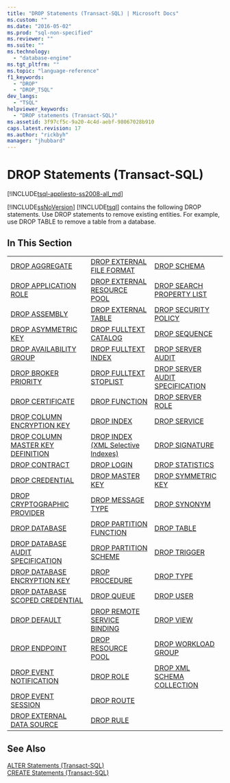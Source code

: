 ```yaml
---
title: "DROP Statements (Transact-SQL) | Microsoft Docs"
ms.custom: ""
ms.date: "2016-05-02"
ms.prod: "sql-non-specified"
ms.reviewer: ""
ms.suite: ""
ms.technology: 
  - "database-engine"
ms.tgt_pltfrm: ""
ms.topic: "language-reference"
f1_keywords: 
  - "DROP"
  - "DROP_TSQL"
dev_langs: 
  - "TSQL"
helpviewer_keywords: 
  - "DROP statements (Transact-SQL)"
ms.assetid: 3f97cf5c-9a20-4c4d-aebf-98067028b910
caps.latest.revision: 17
ms.author: "rickbyh"
manager: "jhubbard"
---
```

# DROP Statements (Transact-SQL)
[!INCLUDE[tsql-appliesto-ss2008-all_md](../../a9retired/includes/tsql-appliesto-ss2008-all-md.md)]

  [!INCLUDE[ssNoVersion](../../a9notintoc/includes/ssnoversion-md.md)] [!INCLUDE[tsql](../../a9notintoc/includes/tsql-md.md)] contains the following DROP statements. Use DROP statements to remove existing entities. For example, use DROP TABLE to remove a table from a database.  
  
## In This Section  
  
||||  
|-|-|-|  
|[DROP AGGREGATE](../../t-sql/statements/drop-aggregate-transact-sql.md)|[DROP EXTERNAL FILE FORMAT](../../t-sql/statements/drop-external-file-format-transact-sql.md)|[DROP SCHEMA](../../t-sql/statements/drop-schema-transact-sql.md)|  
|[DROP APPLICATION ROLE](../../t-sql/statements/drop-application-role-transact-sql.md)|[DROP EXTERNAL RESOURCE POOL](../../t-sql/statements/drop-external-resource-pool-transact-sql.md)|[DROP SEARCH PROPERTY LIST](../../t-sql/statements/drop-search-property-list-transact-sql.md)|  
|[DROP ASSEMBLY](../../t-sql/statements/drop-assembly-transact-sql.md)|[DROP EXTERNAL TABLE](../../t-sql/statements/drop-external-table-transact-sql.md)|[DROP SECURITY POLICY](../../t-sql/statements/drop-security-policy-transact-sql.md)|  
|[DROP ASYMMETRIC KEY](../../t-sql/statements/drop-asymmetric-key-transact-sql.md)|[DROP FULLTEXT CATALOG](../../t-sql/statements/drop-fulltext-catalog-transact-sql.md)|[DROP SEQUENCE](../../t-sql/statements/drop-sequence-transact-sql.md)|  
|[DROP AVAILABILITY GROUP](../../t-sql/statements/drop-availability-group-transact-sql.md)|[DROP FULLTEXT INDEX](../../t-sql/statements/drop-fulltext-index-transact-sql.md)|[DROP SERVER AUDIT](../../t-sql/statements/drop-server-audit-transact-sql.md)|  
|[DROP BROKER PRIORITY](../../t-sql/statements/drop-broker-priority-transact-sql.md)|[DROP FULLTEXT STOPLIST](../../t-sql/statements/drop-fulltext-stoplist-transact-sql.md)|[DROP SERVER AUDIT SPECIFICATION](../../t-sql/statements/drop-server-audit-specification-transact-sql.md)|  
|[DROP CERTIFICATE](../../t-sql/statements/drop-certificate-transact-sql.md)|[DROP FUNCTION](../../t-sql/statements/drop-function-transact-sql.md)|[DROP SERVER ROLE](../../t-sql/statements/drop-server-role-transact-sql.md)|  
|[DROP COLUMN ENCRYPTION KEY](../../t-sql/statements/drop-column-encryption-key-transact-sql.md)|[DROP INDEX](../../t-sql/statements/drop-index-transact-sql.md)|[DROP SERVICE](../../t-sql/statements/drop-service-transact-sql.md)|  
|[DROP COLUMN MASTER KEY DEFINITION](../../t-sql/statements/drop-column-master-key-transact-sql.md)|[DROP INDEX (XML Selective Indexes)](../../t-sql/statements/drop-index-selective-xml-indexes.md)|[DROP SIGNATURE](../../t-sql/statements/drop-signature-transact-sql.md)|  
|[DROP CONTRACT](../../t-sql/statements/drop-contract-transact-sql.md)|[DROP LOGIN](../../t-sql/statements/drop-login-transact-sql.md)|[DROP STATISTICS](../../t-sql/statements/drop-statistics-transact-sql.md)|  
|[DROP CREDENTIAL](../../t-sql/statements/drop-credential-transact-sql.md)|[DROP MASTER KEY](../../t-sql/statements/drop-master-key-transact-sql.md)|[DROP SYMMETRIC KEY](../../t-sql/statements/drop-symmetric-key-transact-sql.md)|  
|[DROP CRYPTOGRAPHIC PROVIDER](../../t-sql/statements/drop-cryptographic-provider-transact-sql.md)|[DROP MESSAGE TYPE](../../t-sql/statements/drop-message-type-transact-sql.md)|[DROP SYNONYM](../../t-sql/statements/drop-synonym-transact-sql.md)|  
|[DROP DATABASE](../../t-sql/statements/drop-database-transact-sql.md)|[DROP PARTITION FUNCTION](../../t-sql/statements/drop-partition-function-transact-sql.md)|[DROP TABLE](../../t-sql/statements/drop-table-transact-sql.md)|  
|[DROP DATABASE AUDIT SPECIFICATION](../../t-sql/statements/drop-database-audit-specification-transact-sql.md)|[DROP PARTITION SCHEME](../../t-sql/statements/drop-partition-scheme-transact-sql.md)|[DROP TRIGGER](../../t-sql/statements/drop-trigger-transact-sql.md)|  
|[DROP DATABASE ENCRYPTION KEY](../../t-sql/statements/drop-database-encryption-key-transact-sql.md)|[DROP PROCEDURE](../../t-sql/statements/drop-procedure-transact-sql.md)|[DROP TYPE](../../t-sql/statements/drop-type-transact-sql.md)|  
|[DROP DATABASE SCOPED CREDENTIAL](../../t-sql/statements/drop-database-encryption-key-transact-sql.md)|[DROP QUEUE](../../t-sql/statements/drop-queue-transact-sql.md)|[DROP USER](../../t-sql/statements/drop-user-transact-sql.md)|  
|[DROP DEFAULT](../../t-sql/statements/drop-default-transact-sql.md)|[DROP REMOTE SERVICE BINDING](../../t-sql/statements/drop-remote-service-binding-transact-sql.md)|[DROP VIEW](../../t-sql/statements/drop-view-transact-sql.md)|  
|[DROP ENDPOINT](../../t-sql/statements/drop-endpoint-transact-sql.md)|[DROP RESOURCE POOL](../../t-sql/statements/drop-resource-pool-transact-sql.md)|[DROP WORKLOAD GROUP](../../t-sql/statements/drop-workload-group-transact-sql.md)|  
|[DROP EVENT NOTIFICATION](../../t-sql/statements/drop-event-notification-transact-sql.md)|[DROP ROLE](../../t-sql/statements/drop-role-transact-sql.md)|[DROP XML SCHEMA COLLECTION](../../t-sql/statements/drop-xml-schema-collection-transact-sql.md)|  
|[DROP EVENT SESSION](../../t-sql/statements/drop-event-session-transact-sql.md)|[DROP ROUTE](../../t-sql/statements/drop-route-transact-sql.md)||  
|[DROP EXTERNAL DATA SOURCE](../../t-sql/statements/drop-external-data-source-transact-sql.md)|[DROP RULE](../../t-sql/statements/drop-rule-transact-sql.md)||  
  
## See Also  
 [ALTER Statements &#40;Transact-SQL&#41;](../../t-sql/statements/alter-statements-transact-sql.md)   
 [CREATE Statements &#40;Transact-SQL&#41;](../../t-sql/statements/create-statements-transact-sql.md)  
  
  